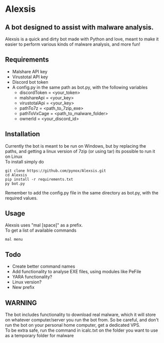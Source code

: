 # Alexsis
## A bot designed to assist with malware analysis.
Alexsis is a quick and dirty bot made with Python and love, meant to make it easier to perform various kinds of malware analysis, and more fun!

## Requirements
* Malshare API key
* Virustotal API key
* Discord bot token
* A config.py in the same path as bot.py, with the following variables
	* discordToken = <your_token>
	* malshareApi = <your_key>
	* virustotalApi = <your_key>
	* pathTo7z = <path_to_7zip_exe>
	* pathToVxCage = <path_to_malware_folder>
	* ownerId = <your_discord_id>
	
## Installation
Currently the bot is meant to be run on Windows, but by replacing the paths, and getting a linux version of 7zip (or using tar) its possible to run it on Linux \
To install simply do
```
git clone https://github.com/pynox/Alexsis.git
cd Alexsis
pip install -r requirements.txt
py bot.py
```
Remember to add the config.py file in the same directory as bot.py, with the required values.

## Usage
Alexsis uses "mal [space]" as a prefix. \
To get a list of available commands 
```
mal menu
```

## Todo
* Create better command names
* Add functionality to analyse EXE files, using modules like PeFile
* YARA functionality? 
* Linux version? 
* New prefix
## WARNING
The bot includes functionality to download real malware, which it will store on whatever computer/server you run the bot from.
So be careful, and don't run the bot on your personal home computer, get a dedicated VPS. \
To be extra safe, run the command in icalc.txt on the folder you want to use as a temporary folder for malware

